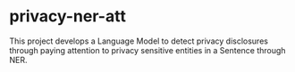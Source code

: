 # privacy-ner-att
This project develops a Language Model to detect privacy disclosures through paying attention to privacy sensitive entities in a Sentence through NER.
